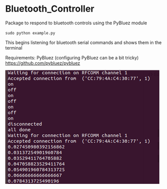 # Bluetooth_Controller
Package to respond to bluetooth controls using the PyBluez module 

`sudo python example.py`

This begins listening for bluetooth serial commands and shows them in the terminal

Requirements: PyBluez (configuring PyBluez can be a bit tricky)
https://github.com/pybluez/pybluez

![demo](https://raw.githubusercontent.com/teddy-owen/Bluetooth_Controller/master/example.png)
